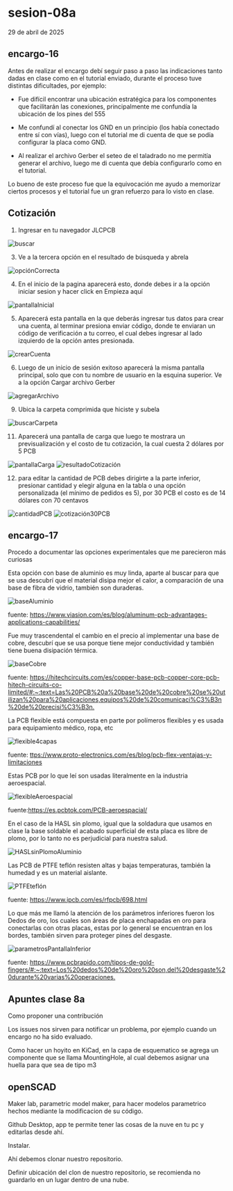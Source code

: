 # sesion-08a

29 de abril de 2025

## encargo-16

Antes de realizar el encargo debí seguir paso a paso las indicaciones tanto dadas en clase como en el tutorial enviado, durante el proceso tuve distintas dificultades, por ejemplo:

- Fue difícil encontrar una ubicación estratégica para los componentes que facilitarán las conexiones, principalmente me confundía la ubicación de los pines del 555
  
- Me confundí al conectar los GND en un principio (los había conectado entre sí con vías), luego con el tutorial me di cuenta de que se podía configurar la placa como GND.
- Al realizar el archivo Gerber el seteo de el taladrado no me permitía generar el archivo, luego me di cuenta que debía configurarlo como en el tutorial.

Lo bueno de este proceso fue que la equivocación me ayudo a memorizar ciertos procesos y el tutorial fue un gran refuerzo para lo visto en clase.

## Cotización

1. Ingresar en tu navegador JLCPCB

![buscar](https://github.com/user-attachments/assets/50be5c4e-79a6-432b-bf51-f1b423ac9809)

3. Ve a la tercera opción en el resultado de búsqueda y abrela

![opciónCorrecta](https://github.com/user-attachments/assets/69dd83c7-e16a-4b53-a456-587676f2896f)

4. En el inicio de la pagina aparecerá esto, donde debes ir a la opción iniciar sesion y hacer click en Empieza aquí

![pantallaInicial](https://github.com/user-attachments/assets/c99efb08-6d93-4447-be48-b1d512fe0700)

5. Aparecerá esta pantalla en la que deberás ingresar tus datos para crear una cuenta, al terminar presiona enviar código, donde te enviaran un código de verificación a tu correo, el cual debes ingresar al lado izquierdo de la opción antes presionada.

![crearCuenta](https://github.com/user-attachments/assets/f85e2c18-eac2-48a7-8a12-c92ad68a101a)

6. Luego de un inicio de sesión exitoso aparecerá la misma pantalla principal, solo que con tu nombre de usuario en la esquina superior. Ve a la opción Cargar archivo Gerber

![agregarArchivo](https://github.com/user-attachments/assets/273af63e-8ce6-415a-98d3-7e33f5a0ed56)

9. Ubica la carpeta comprimida que hiciste y subela

![buscarCarpeta](https://github.com/user-attachments/assets/f96b6104-d5b6-47b4-bb35-ec2ed897bb3b)

11. Aparecerá una pantalla de carga que luego te mostrara un previsualización y el costo de tu cotización, la cual cuesta 2 dólares por 5 PCB

![pantallaCarga](https://github.com/user-attachments/assets/9099b24f-6b23-4d59-9d14-f5c95361983f)
![resultadoCotización](https://github.com/user-attachments/assets/4cca39f2-580f-4f9f-801a-dffe321523ba)

12. para editar la cantidad de PCB debes dirigirte a la parte inferior, presionar cantidad y elegir alguna en la tabla o una opción personalizada (el mínimo de pedidos es 5), por 30 PCB el costo es de 14 dólares con 70 centavos

![cantidadPCB](https://github.com/user-attachments/assets/df8db82a-111b-4ad7-8589-5c428bc5a15d)
![cotización30PCB](https://github.com/user-attachments/assets/b1a9efbd-e0e5-448a-9715-808dc1062e71)

## encargo-17

Procedo a documentar las opciones experimentales que me parecieron más curiosas

Esta opción con base de aluminio es muy linda, aparte al buscar para que se usa descubrí que el material disipa mejor el calor, a comparación de una base de fibra de vidrio, también son duraderas.

![baseAluminio](https://github.com/user-attachments/assets/230dfb77-09e8-4755-b7b0-c3930a3498d1)

fuente: <https://www.viasion.com/es/blog/aluminum-pcb-advantages-applications-capabilities/>

Fue muy trascendental el cambio en el precio al implementar una base de cobre, descubrí que se usa porque tiene mejor conductividad y también tiene buena disipación térmica.

![baseCobre](https://github.com/user-attachments/assets/c58522f5-ea6e-4f92-a5d0-4002b9b41065)

fuente: <https://hitechcircuits.com/es/copper-base-pcb-copper-core-pcb-hitech-circuits-co-limited/#:~:text=Las%20PCB%20a%20base%20de%20cobre%20se%20utilizan%20para%20aplicaciones,equipos%20de%20comunicaci%C3%B3n%20de%20precisi%C3%B3n.>

La PCB flexible está compuesta en parte por polímeros flexibles y es usada para equipamiento médico, ropa, etc

![flexible4capas](https://github.com/user-attachments/assets/a73eff52-9950-4a5a-acd1-0c369d6a94fb)

fuente: <ttps://www.proto-electronics.com/es/blog/pcb-flex-ventajas-y-limitaciones>

Estas PCB por lo que leí son usadas literalmente en la industria aeroespacial.

![flexibleAeroespacial](https://github.com/user-attachments/assets/0ce2df44-ed5c-48af-b10b-92586182eb0d)

fuente:<https://es.pcbtok.com/PCB-aeroespacial/>

En el caso de la HASL sin plomo, igual que la soldadura que usamos en clase la base soldable el acabado superficial de esta placa es libre de plomo, por lo tanto no es perjudicial para nuestra salud.

![HASLsinPlomoAluminio](https://github.com/user-attachments/assets/9c43af73-d0f0-4fe6-aa74-4bef4f5a5ac7)

Las PCB de PTFE teflón resisten altas y bajas temperaturas, también la humedad y es un material aislante.

![PTFEteflón](https://github.com/user-attachments/assets/b1fe5b96-d732-41cd-b5e8-b46f9787aa6c)

fuente: <https://www.ipcb.com/es/rfpcb/698.html>

Lo que más me llamó la atención de los parámetros inferiores fueron los Dedos de oro, los cuales son áreas de placa enchapadas en oro para conectarlas con otras placas, estas por lo general se encuentran en los bordes, también sirven para proteger pines del desgaste.

![parametrosPantallaInferior](https://github.com/user-attachments/assets/72c0ec5a-fb0e-45b7-9617-a89f82ff12ab)

fuente: <https://www.pcbrapido.com/tipos-de-gold-fingers/#:~:text=Los%20dedos%20de%20oro%20son,del%20desgaste%20durante%20varias%20operaciones.>

## Apuntes clase 8a

Como proponer una contribución

Los issues nos sirven para notificar un problema, por ejemplo cuando un encargo no ha sido evaluado.

Como hacer un hoyito en KiCad, en la capa de esquematico se agrega un componente que se llama MountingHole, al cual debemos asignar una huella para que sea de tipo m3

## openSCAD

Maker lab, parametric model maker, para hacer modelos parametrico hechos mediante la modificacion de su código.

Github Desktop, app te permite tener las cosas de la nuve en tu pc y editarlas desde ahí.

Instalar.

Ahí debemos clonar nuestro repositorio.

Definir ubicación del clon de nuestro repositorio, se recomienda no guardarlo en un lugar dentro de una nube.
